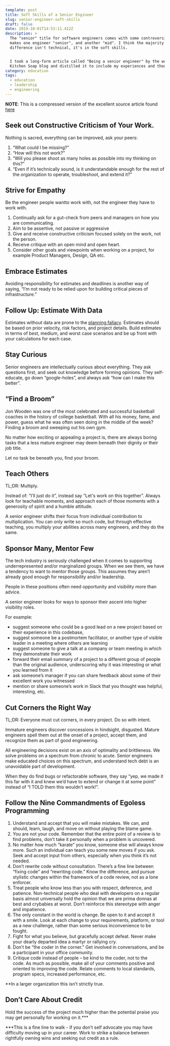 ```yaml
---
template: post
title: Soft Skills of a Senior Engineer
slug: senior-engineer-soft-skills
draft: false
date: 2019-10-01T14:53:11.412Z
description: >
  The "senior" title for software engineers comes with some controversies. What
  makes one engineer "senior", and another "mid". I think the majority of the
  difference isn't technical, it's in the soft skills.


  I took a long-form article called "Being a senior engineer" by the wonderful
  Kitchen Soap blog and distilled it to include my experiences and thoughts.
category: education
tags:
  - education
  - leadership
  - engineering
---
```

**NOTE**: This is a compressed version of the excellent source article found [here](https://www.google.com/url?q=https://www.kitchensoap.com/2012/10/25/on-being-a-senior-engineer/&amp;sa=D&amp;ust=1569945282607000)

## <span>Seek out Constructive Criticism of Your Work</span><span>.</span>

<span class="c9">Nothing is sacred, everything can be improved, ask your peers:</span>

1.  <span class="c2">“What could I be missing?”</span>
2.  <span class="c2">“How will this not work?”</span>
3.  <span class="c2">“Will you please shoot as many holes as possible into my thinking on this?”</span>
4.  <span class="c2">“Even if it’s technically sound, is it understandable enough for the rest of the organization to operate, troubleshoot, and extend it?”</span>

## <span>Strive for</span> <span>E</span><span class="c22 c23">mpathy</span>

<span class="c20">Be the engineer people</span> <span class="c1">want</span><span class="c20">to work with, not the engineer they</span> <span class="c1">have</span><span class="c5 c11"> to work with.</span>

<span class="c5 c11"></span>

1.  <span class="c22 c20 c27">Continually ask for a gut-check from peers and managers on how you are communicating.</span>
2.  <span class="c22 c20 c27">Aim to be assertive, not passive or aggressive</span>
3.  <span class="c22 c20 c27">Give and receive constructive criticism focused solely on the work, not the person.</span>
4.  <span class="c22 c20 c27">Receive critique with an open mind and open heart.</span>
5.  <span class="c9">Consider other goals and viewpoints when working on a project, for example Product Managers, Design, QA etc.</span>

<span class="c22 c18 c25"></span>

## <span>Embrace</span> <span>E</span><span class="c22 c23">stimates</span>

<span class="c9">Avoiding responsibility for estimates and deadlines is another way of saying, “I’m not ready to be relied upon for building critical pieces of infrastructure.”</span>

<span class="c2"></span>

## <span class="c22 c23">Follow Up: Estimate With Data</span>

<span>Estimates without data are prone to the</span> <span class="c21 c33">[planning fallacy](https://www.google.com/url?q=https://en.wikipedia.org/wiki/Planning_fallacy&sa=D&ust=1569945282610000)</span><span>. Estimates should be based on prior velocity, risk factors, and project details. Build estimates in terms of best, medium, and worst case scenarios and be up front with your calculations for each case.</span>

## <span class="c5 c13">Stay Curious</span>

<span class="c20">Senior engineers are intellectually curious about</span> <span class="c18">everything</span><span class="c22 c20 c27">. They ask questions first, and seek out knowledge before forming opinions. They self-educate, go down “google-holes”, and always ask “how can I make this better”.</span>

## <span class="c22 c23">“Find a Broom”</span>

<span class="c5 c8">Jon Wooden was one of the most celebrated and successful basketball coaches in the history of college basketball. With all his money, fame, and power, guess what he was often seen doing in the middle of the week? Finding a broom and sweeping out his own gym.</span>

<span class="c22 c24"></span>

<span class="c22 c24">No matter how exciting or appealing a project is, there are always boring tasks that a less mature engineer may deem beneath their dignity or their job title.</span>

<span class="c5 c8"></span>

<span>Let no task be beneath you,</span> <span class="c5 c10">find your broom.</span>

## <span class="c5 c13">Teach Others</span>

<span class="c5 c10">TL;DR: Multiply.</span>

<span class="c5 c10"></span>

<span class="c2">Instead of: “I’ll just do it”, instead say “Let's work on this together”. Always look for teachable moments, and approach each of those moments with a generosity of spirit and a humble attitude.</span>

<span class="c2"></span>

<span class="c9">A senior engineer shifts their focus from individual contribution to</span> <span class="c0">multiplication.</span><span class="c2"> You can only write so much code, but through effective teaching, you multiply your abilities across many engineers, and they do the same.</span>

## <span class="c22 c23">Sponsor Many, Mentor Few</span>

<span class="c2">The tech industry is seriously challenged when it comes to supporting underrepresented and/or marginalized groups. When we see them, we have a tendency to want to mentor those groups. This assumes they aren’t already good enough for responsibility and/or leadership.</span>

<span class="c2"></span>

<span class="c2">People in these positions often need opportunity and visibility more than advice.</span>

<span class="c2"></span>

<span class="c2">A senior engineer looks for ways to sponsor their ascent into higher visibility roles.</span>

<span class="c2"></span>

<span class="c2">For example:</span>

*   <span class="c2">suggest someone who could be a good lead on a new project based on their experience in this codebase,</span>
*   <span class="c2">suggest someone be a postmortem facilitator, or another type of visible leader in a meeting where others are learning</span>
*   <span class="c2">suggest someone to give a talk at a company or team meeting in which they demonstrate their work</span>
*   <span class="c2">forward their email summary of a project to a different group of people than the original audience, underscoring why it was interesting or what you learned from it</span>
*   <span class="c2">ask someone’s manager if you can share feedback about some of their excellent work you witnessed</span>
*   <span class="c2">mention or share someone’s work in Slack that you thought was helpful, interesting, etc.</span>

## <span class="c5 c13">Cut Corners the Right Way</span>

<span class="c0">TL;DR</span><span class="c9">:</span> <span class="c5 c0">Everyone must cut corners, in every project. Do so with intent.</span>

<span class="c5 c0"></span>

<span class="c2">Immature engineers discover concessions in hindsight, disgusted. Mature engineers spell them out at the onset of a project, accept them, and recognize them as part of good engineering.</span>

<span class="c2"></span>

<span class="c2">All engineering decisions exist on an axis of optimality and brittleness. We solve problems on a spectrum from chronic to acute. Senior engineers make educated choices on this spectrum, and understand tech debt is an unavoidable part of development.</span>

<span class="c2"></span>

<span class="c2">When they do find bugs or refactorable software, they say “yep, we made it this far with it and knew we’d have to extend or change it at some point” instead of “I TOLD them this wouldn’t work!”.</span>

## <span class="c22 c23">Follow the Nine Commandments of Egoless Programming</span>

1.  <span class="c1">Understand and accept that you will make mistakes.</span><span class="c5 c11"> We can, and should, learn, laugh, and move on without playing the blame game.</span>
2.  <span class="c1">You are not your code.</span><span class="c20"> Remember that the entire point of a review is to find problems, don’t take it personally when a problem is uncovered.</span>
3.  <span class="c1">No matter how much “karate” you know, someone else will always know more.</span><span class="c22 c20 c27"> Such an individual can teach you some new moves if you ask. Seek and accept input from others, especially when you think it’s not needed.</span>
4.  <span class="c1">Don’t rewrite code without consultation.</span> <span class="c5 c11">There’s a fine line between “fixing code” and “rewriting code.” Know the difference, and pursue stylistic changes within the framework of a code review, not as a lone enforcer.</span>
5.  <span class="c1">Treat people who know less than you with respect, deference, and patience.</span> <span class="c5 c11">Non-technical people who deal with developers on a regular basis almost universally hold the opinion that we are prima donnas at best and crybabies at worst. Don’t reinforce this stereotype with anger and impatience.</span>
6.  <span class="c1">The only constant in the world is change.</span><span class="c20"> Be open to it and accept it with a smile. Look at each change to your requirements, platform, or tool as a new challenge, rather than some serious inconvenience to be fought.</span>
7.  <span class="c1">Fight for what you believe, but gracefully accept defeat.</span><span class="c5 c11"> Never make your dearly departed idea a martyr or rallying cry.</span>
8.  <span class="c1">Don’t be “the coder in the corner.”</span><span class="c22 c20 c27"> Get involved in conversations, and be a participant in your office community.</span>
9.  <span class="c1">Critique code instead of people – be kind to the coder, not to the code.</span><span class="c5 c11"> As much as possible, make all of your comments positive and oriented to improving the code. Relate comments to local standards, program specs, increased performance, etc.</span>

<span class="c1">**In a larger organization this isn’t strictly true.</span>

## <span class="c22 c23">Don’t Care About Credit</span>

<span class="c9">Hold the success of the project much higher than the potential praise you may get personally for working on it</span><span class="c2">.***</span>

<span class="c2"></span>

<span class="c9">***This is a fine line to walk - if you don’t self advocate you may have difficulty moving up in your career. Work to strike a balance between rightfully owning wins and seeking out credit as a rule.</span>

<span class="c22 c24"></span>
